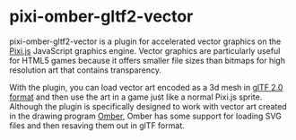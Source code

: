# pixi-omber-gltf2-vector
pixi-omber-gltf2-vector is a plugin for accelerated vector graphics on the [Pixi.js](http://www.pixijs.com) JavaScript graphics engine. Vector graphics are particularly useful for HTML5 games because it offers smaller file sizes than bitmaps for high resolution art that contains transparency. 

With the plugin, you can load vector art encoded as a 3d mesh in [glTF 2.0 format](https://www.khronos.org/gltf/) and then use the art in a game just like a normal Pixi.js sprite. Although the plugin is specifically designed to work with vector art created in the drawing program [Omber](https://www.wobastic.com/omber/), Omber has some support for loading SVG files and then resaving them out in glTF format.

